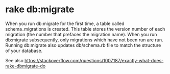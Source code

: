 # rake db:migrate

When you run db:migrate for the first time, a table called schema_migrations is created.
This table stores the version number of each migration (the number that prefaces the migration name).
When you run db:migrate subsequently, only migrations which have not been run are run.
Running db:migrate also updates db/schema.rb file to match the structure of your database.

See also https://stackoverflow.com/questions/1007187/exactly-what-does-rake-dbmigrate-do
